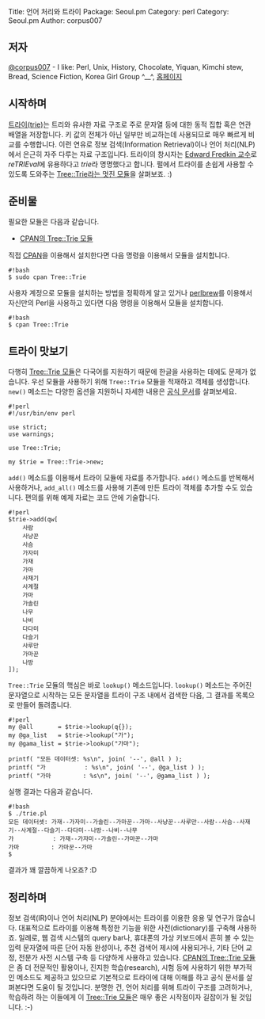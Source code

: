 Title:    언어 처리와 트라이
Package:  Seoul.pm
Category: perl
Category: Seoul.pm
Author:   corpus007

저자
-----

[@corpus007][twitter-corpus007] - I like:
Perl, Unix, History, Chocolate, Yiquan, Kimchi stew, Bread, Science Fiction, Korea Girl Group ^__^,
[홈페이지][home-corpus007]


시작하며
---------

[트라이(trie)][wiki-trie]는 트리와 유사한 자료 구조로
주로 문자열 등에 대한 동적 집합 혹은 연관 배열을 저장합니다.
키 값의 전체가 아닌 일부만 비교하는데 사용되므로 매우 빠르게 비교를 수행합니다.
이런 연유로 정보 검색(Information Retrieval)이나 언어 처리(NLP)에서
은근히 자주 다루는 자료 구조입니다.
트라이의 창시자는 [Edward Fredkin 교수][wiki-fredkin]로
*reTRIEval*에 유용하다고 *trie*라 명명했다고 합니다.
펄에서 트라이를 손쉽게 사용할 수 있도록 도와주는
[Tree::Trie라는 멋진 모듈][cpan-tree-trie]을 살펴보죠. :)


준비물
-------

필요한 모듈은 다음과 같습니다.

- [CPAN의 Tree::Trie 모듈][cpan-tree-trie]

직접 [CPAN][cpan]을 이용해서 설치한다면 다음 명령을 이용해서 모듈을 설치합니다.

    #!bash
    $ sudo cpan Tree::Trie

사용자 계정으로 모듈을 설치하는 방법을 정확하게 알고 있거나
[perlbrew][home-perlbrew]를 이용해서 자신만의 Perl을 사용하고 있다면
다음 명령을 이용해서 모듈을 설치합니다.

    #!bash
    $ cpan Tree::Trie


트라이 맛보기
--------------

다행히 [Tree::Trie 모듈][cpan-tree-trie]은 다국어를 지원하기 때문에
한글을 사용하는 데에도 문제가 없습니다.
우선 모듈을 사용하기 위해 `Tree::Trie` 모듈을 적재하고 객체를 생성합니다.
`new()` 메소드는 다양한 옵션을 지원하니 자세한 내용은 [공식 문서][cpan-tree-trie]를 살펴보세요.

    #!perl
    #!/usr/bin/env perl

    use strict;
    use warnings;

    use Tree::Trie;

    my $trie = Tree::Trie->new;

`add()` 메소드를 이용해서 트라이 모듈에 자료를 추가합니다.
`add()` 메소드를 반복해서 사용하거나,
`add_all()` 메소드를 사용해 기존에 만든 트라이 객체를 추가할 수도 있습니다.
편의를 위해 예제 자료는 코드 안에 기술합니다.

    #!perl
    $trie->add(qw[
        사람
        사냥꾼
        사슴
        가자미
        가재
        가마
        사재기
        사계절
        가마
        가솔린
        나무
        나비
        다다미
        다슬기
        사루만
        가마꾼
        나방
    ]);

`Tree::Trie` 모듈의 핵심은 바로 `lookup()` 메소드입니다.
`lookup()` 메소드는 주어진 문자열으로 시작하는 모든 문자열을
트라이 구조 내에서 검색한 다음, 그 결과를 목록으로 만들어 돌려줍니다.

    #!perl
    my @all       = $trie->lookup(q{});
    my @ga_list   = $trie->lookup("가");
    my @gama_list = $trie->lookup("가마");

    printf( "모든 데이터셋: %s\n", join( '--', @all ) );
    printf( "가           : %s\n", join( '--', @ga_list ) );
    printf( "가마         : %s\n", join( '--', @gama_list ) );

실행 결과는 다음과 같습니다.

    #!bash
    $ ./trie.pl 
    모든 데이터셋: 가재--가자미--가솔린--가마꾼--가마--사냥꾼--사루만--사람--사슴--사재기--사계절--다슬기--다다미--나방--나비--나무
    가           : 가재--가자미--가솔린--가마꾼--가마
    가마         : 가마꾼--가마
    $

결과가 꽤 깔끔하게 나오죠? :D


정리하며
---------

정보 검색(IR)이나 언어 처리(NLP) 분야에서는 트라이를 이용한 응용 및 연구가 많습니다.
대표적으로 트라이를 이용해 특정한 기능을 위한 사전(dictionary)를 구축해 사용하죠.
일례로, 웹 검색 시스템의 query bar나, 휴대폰의 가상 키보드에서 흔히 볼 수 있는
입력 문자열에 따른 단어 자동 완성이나, 추천 검색어 제시에 사용되거나,
기타 단어 교정, 전문가 사전 시스템 구축 등 다양하게 사용하고 있습니다.
[CPAN의 Tree::Trie 모듈][cpan-tree-trie]은 좀 더 전문적인 활용이나,
진지한 학습(research), 시험 등에 사용하기 위한 부가적인 메소드도 제공하고 있으므로
기본적으로 트라이에 대해 이해를 하고 공식 문서를 살펴본다면 도움이 될 것입니다.
분명한 건, 언어 처리를 위해 트라이 구조를 고려하거나, 학습하려 하는 이들에게
이 [Tree::Trie 모듈][cpan-tree-trie]은 매우 좋은 시작점이자 길잡이가 될 것입니다. :-)
 

[cpan-tree-trie]:       https://metacpan.org/module/Tree::Trie
[cpan]:                 http://www.cpan.org/
[home-corpus007]:       http://corpus.egloos.com/
[home-perlbrew]:        http://perlbrew.pl/
[twitter-corpus007]:    https://twitter.com/corpus007
[wiki-fredkin]:         http://en.wikipedia.org/wiki/Edward_Fredkin
[wiki-trie]:            http://en.wikipedia.org/wiki/Trie
